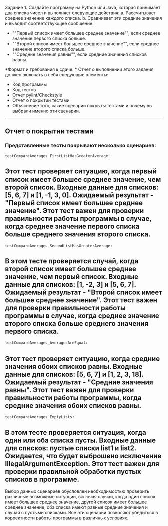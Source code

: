 Задание 1. Создайте программу на Python или Java, которая принимает два списка чисел и выполняет следующие действия:
a. Рассчитывает среднее значение каждого списка.
b. Сравнивает эти средние значения и выводит соответствующее сообщение:
- ""Первый список имеет большее среднее значение"", если среднее значение первого списка больше.
- ""Второй список имеет большее среднее значение"", если среднее значение второго списка больше.
- ""Средние значения равны"", если средние значения списков равны.

*Формат и требования к сдаче: *
Отчет о выполнении этого задания должен включать в себя следующие элементы:
- Код программы
- Код тестов
- Отчет pylint/Checkstyle
- Отчет о покрытии тестами
- Объяснение того, какие сценарии покрыты тестами и почему вы выбрали именно эти сценарии.

---

## Отчет о покрытии тестами

### Представленные тесты покрывают несколько сценариев:

    testCompareAverages_FirstListHasGreaterAverage: 
Этот тест проверяет ситуацию, когда первый список имеет большее среднее значение, чем второй список.
Входные данные для списков: [5, 6, 7] и [1, -1, 3, 0].
Ожидаемый результат - "Первый список имеет большее среднее значение".
Этот тест важен для проверки правильности работы программы в случае, когда среднее значение первого списка 
больше среднего значения второго списка.
---

    testCompareAverages_SecondListHasGreaterAverage: 
В этом тесте проверяется случай, когда второй список имеет большее среднее значение, чем первый список.
Входные данные для списков: [1, -2, 3] и [5, 6, 7].
Ожидаемый результат - "Второй список имеет большее среднее значение".
Этот тест важен для проверки правильности работы программы в случае, когда среднее значение второго списка больше 
среднего значения первого списка.
---

    testCompareAverages_AveragesAreEqual: 
Этот тест проверяет ситуацию, когда средние значения обоих списков равны.
Входные данные для списков: [5, 6, 7] и [1, 2, 3, 18].
Ожидаемый результат - "Средние значения равны".
Этот тест важен для проверки правильности работы программы, когда средние значения обоих списков равны.
---

    testCompareAverages_EmptyLists: 
В этом тесте проверяется ситуация, когда один или оба списка пусты.
Входные данные для списков: пустые списки list1 и list2.
Ожидается, что будет выброшено исключение IllegalArgumentException.
Этот тест важен для проверки правильной обработки пустых списков в программе.
---

Выбор данных сценариев обусловлен необходимостью проверить различные возможные ситуации, включая случаи, 
когда один список имеет большее среднее значение, другой список имеет большее среднее значение, 
оба списка имеют равные средние значения и случай с пустыми списками. 
Все эти сценарии позволяют убедиться в корректности работы программы в различных условиях.